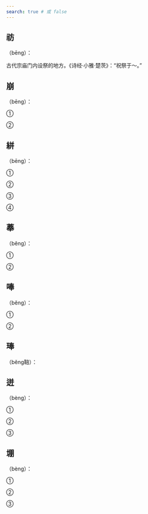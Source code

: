 ```yaml
---
search: true # 或 false
---
```


## 祊

（bēng）：

古代宗庙门内设祭的地方。《诗经·小雅·楚茨》：“祝祭于～。”

## 崩

（bēng）：

➀

➁

## 絣

（bēng）：

➀

➁

➂

➃

## 菶

（běng）：

➀

➁

## 唪

（běng）：

➀

➁

## 琫

（běng鞛）：

## 迸

（bèng）：

➀

➁

➂

## 堋

（bèng）：

➀

➁

➂